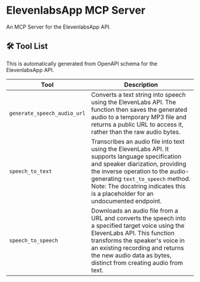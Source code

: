 # ElevenlabsApp MCP Server

An MCP Server for the ElevenlabsApp API.

## 🛠️ Tool List

This is automatically generated from OpenAPI schema for the ElevenlabsApp API.


| Tool | Description |
|------|-------------|
| `generate_speech_audio_url` | Converts a text string into speech using the ElevenLabs API. The function then saves the generated audio to a temporary MP3 file and returns a public URL to access it, rather than the raw audio bytes. |
| `speech_to_text` | Transcribes an audio file into text using the ElevenLabs API. It supports language specification and speaker diarization, providing the inverse operation to the audio-generating `text_to_speech` method. Note: The docstring indicates this is a placeholder for an undocumented endpoint. |
| `speech_to_speech` | Downloads an audio file from a URL and converts the speech into a specified target voice using the ElevenLabs API. This function transforms the speaker's voice in an existing recording and returns the new audio data as bytes, distinct from creating audio from text. |

